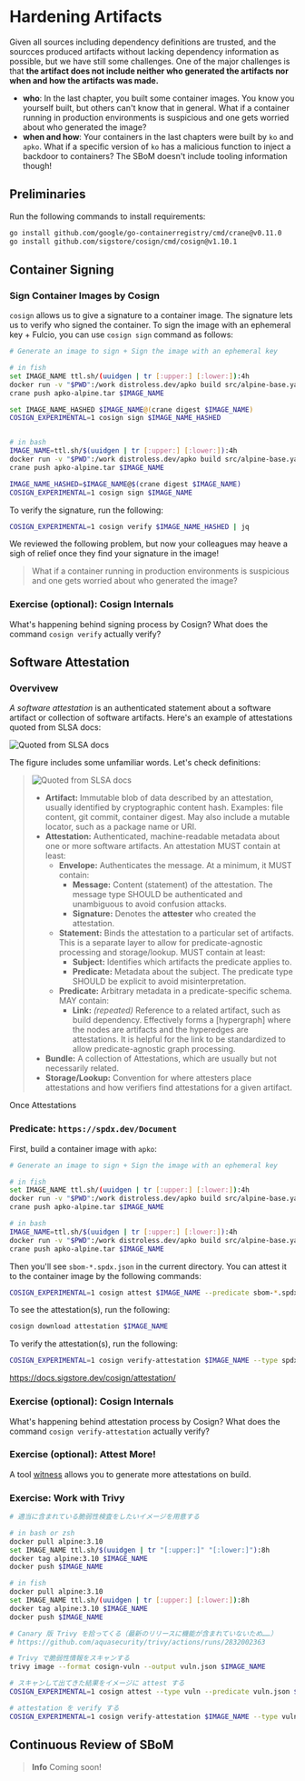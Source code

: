 # Hardening Artifacts

Given all sources including dependency definitions are trusted, and the sourcces produced artifacts without lacking dependency information as possible, but we have still some challenges.
One of the major challenges is that **the artifact does not include neither who generated the artifacts nor when and how the artifacts was made.**

- **who**: In the last chapter, you built some container images. You know you yourself built, but others can't know that in general. What if a container running in production environments is suspicious and one gets worried about who generated the image?
- **when and how**: Your containers in the last chapters were built by `ko` and `apko`. What if a specific version of `ko` has a malicious function to inject a backdoor to containers? The SBoM doesn't include tooling information though!

## Preliminaries

Run the following commands to install requirements:

```sh
go install github.com/google/go-containerregistry/cmd/crane@v0.11.0
go install github.com/sigstore/cosign/cmd/cosign@v1.10.1
```

## Container Signing

### Sign Container Images by Cosign

`cosign` allows us to give a signature to a container image. The signature lets us to verify who signed the container.
To sign the image with an ephemeral key + Fulcio, you can use `cosign sign` command as follows:

```sh
# Generate an image to sign + Sign the image with an ephemeral key

# in fish
set IMAGE_NAME ttl.sh/(uuidgen | tr [:upper:] [:lower:]):4h
docker run -v "$PWD":/work distroless.dev/apko build src/alpine-base.yaml $IMAGE_NAME apko-alpine.tar
crane push apko-alpine.tar $IMAGE_NAME

set IMAGE_NAME_HASHED $IMAGE_NAME@(crane digest $IMAGE_NAME)
COSIGN_EXPERIMENTAL=1 cosign sign $IMAGE_NAME_HASHED


# in bash
IMAGE_NAME=ttl.sh/$(uuidgen | tr [:upper:] [:lower:]):4h
docker run -v "$PWD":/work distroless.dev/apko build src/alpine-base.yaml $IMAGE_NAME apko-alpine.tar
crane push apko-alpine.tar $IMAGE_NAME

IMAGE_NAME_HASHED=$IMAGE_NAME@$(crane digest $IMAGE_NAME)
COSIGN_EXPERIMENTAL=1 cosign sign $IMAGE_NAME
```

To verify the signature, run the following:

```sh
COSIGN_EXPERIMENTAL=1 cosign verify $IMAGE_NAME_HASHED | jq
```

We reviewed the following problem, but now your colleagues may heave a sigh of relief once they find your signature in the image!

> What if a container running in production environments is suspicious and one gets worried about who generated the image?

### Exercise (optional): Cosign Internals

What's happening behind signing process by Cosign? What does the command `cosign verify` actually verify?

## Software Attestation

### Overvivew

_A software attestation_ is an authenticated statement about a software artifact or collection of software artifacts. Here's an example of attestations quoted from SLSA docs:

![Quoted from SLSA docs](https://github.com/slsa-framework/slsa/raw/main/docs/images/attestation_example_english.svg)

The figure includes some unfamiliar words. Let's check definitions:

> ![Quoted from SLSA docs](https://github.com/slsa-framework/slsa/raw/main/docs/images/attestation_layers.svg)
>
> - **Artifact:** Immutable blob of data described by an attestation, usually
>   identified by cryptographic content hash. Examples: file content, git
>   commit, container digest. May also include a mutable locator, such as
>   a package name or URI.
> - **Attestation:** Authenticated, machine-readable metadata about one or more
>   software artifacts. An attestation MUST contain at least:
>   - **Envelope:** Authenticates the message. At a minimum, it MUST contain:
>     - **Message:** Content (statement) of the attestation. The message
>       type SHOULD be authenticated and unambiguous to avoid confusion
>       attacks.
>     - **Signature:** Denotes the **attester** who created the attestation.
>   - **Statement:** Binds the attestation to a particular set of artifacts.
>     This is a separate layer to allow for predicate-agnostic processing
>     and storage/lookup. MUST contain at least:
>     - **Subject:** Identifies which artifacts the predicate applies to.
>     - **Predicate:** Metadata about the subject. The predicate type SHOULD
>       be explicit to avoid misinterpretation.
>   - **Predicate:** Arbitrary metadata in a predicate-specific schema. MAY
>     contain:
>     - **Link:** _(repeated)_ Reference to a related artifact, such as
>       build dependency. Effectively forms a [hypergraph] where the
>       nodes are artifacts and the hyperedges are attestations. It is
>       helpful for the link to be standardized to allow predicate-agnostic
>       graph processing.
> - **Bundle:** A collection of Attestations, which are usually but not
>   necessarily related.
> - **Storage/Lookup:** Convention for where attesters place attestations and
>   how verifiers find attestations for a given artifact.

Once Attestations

### Predicate: `https://spdx.dev/Document`

First, build a container image with `apko`:

```sh
# Generate an image to sign + Sign the image with an ephemeral key

# in fish
set IMAGE_NAME ttl.sh/(uuidgen | tr [:upper:] [:lower:]):4h
docker run -v "$PWD":/work distroless.dev/apko build src/alpine-base.yaml $IMAGE_NAME apko-alpine.tar
crane push apko-alpine.tar $IMAGE_NAME

# in bash
IMAGE_NAME=ttl.sh/$(uuidgen | tr [:upper:] [:lower:]):4h
docker run -v "$PWD":/work distroless.dev/apko build src/alpine-base.yaml $IMAGE_NAME apko-alpine.tar
crane push apko-alpine.tar $IMAGE_NAME
```

Then you'll see `sbom-*.spdx.json` in the current directory. You can attest it to the container image by the following commands:

```sh
COSIGN_EXPERIMENTAL=1 cosign attest $IMAGE_NAME --predicate sbom-*.spdx.json --type spdxjson
```

To see the attestation(s), run the following:

```sh
cosign download attestation $IMAGE_NAME
```

To verify the attestation(s), run the following:

```sh
COSIGN_EXPERIMENTAL=1 cosign verify-attestation $IMAGE_NAME --type spdxjson
```

https://docs.sigstore.dev/cosign/attestation/

### Exercise (optional): Cosign Internals

What's happening behind attestation process by Cosign? What does the command `cosign verify-attestation` actually verify?

### Exercise (optional): Attest More!

A tool [witness](https://github.com/testifysec/witness) allows you to generate more attestations on build.

### Exercise: Work with Trivy


```sh
# 適当に含まれている脆弱性検査をしたいイメージを用意する

# in bash or zsh
docker pull alpine:3.10
set IMAGE_NAME ttl.sh/$(uuidgen | tr "[:upper:]" "[:lower:]"):8h
docker tag alpine:3.10 $IMAGE_NAME
docker push $IMAGE_NAME

# in fish
docker pull alpine:3.10
set IMAGE_NAME ttl.sh/(uuidgen | tr [:upper:] [:lower:]):8h
docker tag alpine:3.10 $IMAGE_NAME
docker push $IMAGE_NAME
```

```sh
# Canary 版 Trivy を拾ってくる（最新のリリースに機能が含まれていないため……）
# https://github.com/aquasecurity/trivy/actions/runs/2832002363

# Trivy で脆弱性情報をスキャンする
trivy image --format cosign-vuln --output vuln.json $IMAGE_NAME

# スキャンして出てきた結果をイメージに attest する
COSIGN_EXPERIMENTAL=1 cosign attest --type vuln --predicate vuln.json $IMAGE_NAME

# attestation を verify する
COSIGN_EXPERIMENTAL=1 cosign verify-attestation $IMAGE_NAME --type vuln
```

## Continuous Review of SBoM

> **Info**
> Coming soon!
